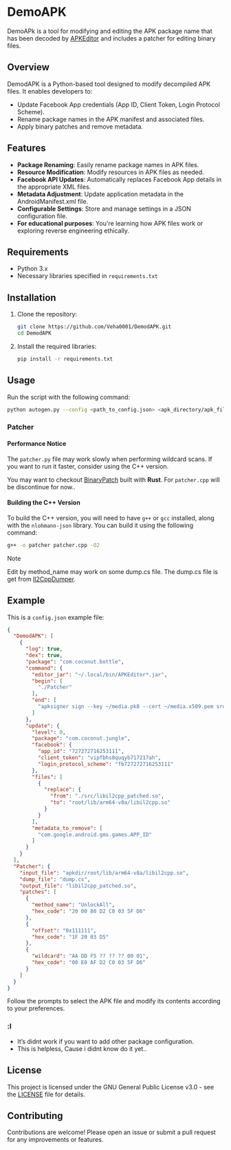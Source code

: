 # DemoAPK

DemoAPk is a tool for modifying and editing the APK package name that has been decoded by [APKEditor](https://github.com/REAndroid/APKEditor) and includes a patcher for editing binary files.

## Overview

DemodAPK is a Python-based tool designed to modify decompiled APK files. It enables developers to:

- Update Facebook App credentials (App ID, Client Token, Login Protocol Scheme).
- Rename package names in the APK manifest and associated files.
- Apply binary patches and remove metadata.

## Features

- **Package Renaming**: Easily rename package names in APK files.
- **Resource Modification**: Modify resources in APK files as needed.
- **Facebook API Updates**: Automatically replaces Facebook App details in the appropriate XML files.
- **Metadata Adjustment**: Update application metadata in the AndroidManifest.xml file.
- **Configurable Settings**: Store and manage settings in a JSON configuration file.
- **For educational purposes**: You're learning how APK files work or exploring reverse engineering ethically.

## Requirements

- Python 3.x
- Necessary libraries specified in `requirements.txt`

## Installation

1. Clone the repository:
   ```bash
   git clone https://github.com/Veha0001/DemodAPK.git
   cd DemodAPK
   ```
2. Install the required libraries:
   ```bash
   pip install -r requirements.txt
   ```

## Usage

Run the script with the following command:

```bash
python autogen.py --config <path_to_config.json> <apk_directory/apk_file>
```

### Patcher

#### Performance Notice

The `patcher.py` file may work slowly when performing wildcard scans. If you want to run it faster, consider using the C++ version.

You may want to checkout [BinaryPatch](https://github.com/Veha0001/BinaryPatch) built with **Rust**. For `patcher.cpp` will be discontinue for now..

#### Building the C++ Version

To build the C++ version, you will need to have `g++` or `gcc` installed, along with the `nlohmann-json` library. You can build it using the following command:

```bash
g++ -o patcher patcher.cpp -O2
```

> [!NOTE]
> Edit by method_name may work on some dump.cs file.
> The dump.cs file is get from [Il2CppDumper](https://github.com/Perfare/Il2CppDumper).

## Example
This is a `config.json` example file:
```json
{
  "DemodAPK": [
    {
      "log": true,
      "dex": true,
      "package": "com.coconut.bottle",
      "command": {
        "editor_jar": "~/.local/bin/APKEditor*.jar",
        "begin": [
          "./Patcher"
        ],
        "end": [
          "apksigner sign --key ~/media.pk8 --cert ~/media.x509.pem src/coconut/*.apk"
        ]
      },
      "update": {
        "level": 0,
        "package": "com.coconut.jungle",
        "facebook": {
          "app_id": "727272716253111",
          "client_token": "vipfbhs8quqyb717217ah",
          "login_protocol_scheme": "fb727272716253111"
        },
        "files": [
          {
            "replace": {
              "from": "./src/libil2cpp_patched.so",
              "to": "root/lib/arm64-v8a/libil2cpp.so"
            }
          }
        ],
        "metadata_to_remove": [
          "com.google.android.gms.games.APP_ID"
        ]
      }
    }
  ],
  "Patcher": {
    "input_file": "apkdir/root/lib/arm64-v8a/libil2cpp.so",
    "dump_file": "dump.cs",
    "output_file": "libil2cpp_patched.so",
    "patches": [
      {
        "method_name": "UnlockAll",
        "hex_code": "20 00 80 D2 C0 03 5F D6"
      },
      {
        "offset": "0x111111",
        "hex_code": "1F 20 03 D5"
      },
      {
        "wildcard": "AA DD F5 ?? ?? ?? 00 01",
        "hex_code": "00 E0 AF D2 C0 03 5F D6"
      }
    ]
  }
}
```

Follow the prompts to select the APK file and modify its contents according to your preferences.
### :l
- It’s didnt work if you want to add other package configuration.
- This is helpless, Cause i didnt know do it yet..

## License

This project is licensed under the GNU General Public License v3.0 - see the [LICENSE](LICENSE) file for details.

## Contributing

Contributions are welcome! Please open an issue or submit a pull request for any improvements or features.

<!--
## Acknowledgements

- Thanks to all contributors and open-source projects that made this tool possible.
-->
